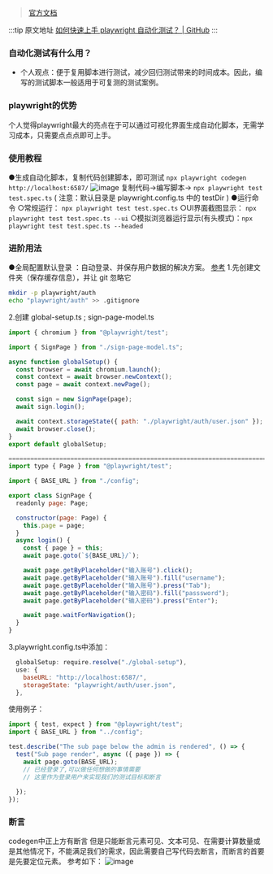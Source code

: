 > [官方文档](https://playwright.nodejs.cn/docs/intro)

  :::tip 原文地址
  [如何快速上手 playwright 自动化测试？ | GitHub](https://github.com/jynba/jynba.github.io/issues/51)
  :::
  
### 自动化测试有什么用？
* 个人观点：便于复用脚本进行测试，减少回归测试带来的时间成本。因此，编写的测试脚本一般适用于可复测的测试案例。
### playwright的优势
个人觉得playwright最大的亮点在于可以通过可视化界面生成自动化脚本，无需学习成本，只需要点点点即可上手。
### 使用教程
●生成自动化脚本，复制代码创建脚本，即可测试
`npx playwright codegen http://localhost:6587/`
![image](https://github.com/jynba/jynba.github.io/assets/75623303/da5d049c-dd3a-4d36-a14c-49086b0e5e92)
复制代码->编写脚本-> `npx playwright test test.spec.ts`   ( 注意：默认目录是 playwright.config.ts 中的 testDir )
●运行命令
○常规运行： `npx playwright test test.spec.ts`
○UI界面截图显示： `npx playwright test test.spec.ts --ui`
○模拟浏览器运行显示(有头模式)：`npx playwright test test.spec.ts --headed`

### 进阶用法
●全局配置默认登录 ：自动登录、并保存用户数据的解决方案。 [参考](https://juejin.cn/post/7080817954396307486#heading-5)
1.先创建文件夹（保存缓存信息），并让 git 忽略它
```bash
mkdir -p playwright/auth
echo "playwright/auth" >> .gitignore
```
2.创建 global-setup.ts  ; sign-page-model.ts
```js
import { chromium } from "@playwright/test";

import { SignPage } from "./sign-page-model.ts";

async function globalSetup() {
  const browser = await chromium.launch();
  const context = await browser.newContext();
  const page = await context.newPage();

  const sign = new SignPage(page);
  await sign.login();

  await context.storageState({ path: "./playwright/auth/user.json" });
  await browser.close();
}
export default globalSetup;

============================================================================
import type { Page } from "@playwright/test";

import { BASE_URL } from "./config";

export class SignPage {
  readonly page: Page;

  constructor(page: Page) {
    this.page = page;
  }
  async login() {
    const { page } = this;
    await page.goto(`${BASE_URL}/`);

    await page.getByPlaceholder("输入账号").click();
    await page.getByPlaceholder("输入账号").fill("username");
    await page.getByPlaceholder("输入账号").press("Tab");
    await page.getByPlaceholder("输入密码").fill("passsword");
    await page.getByPlaceholder("输入密码").press("Enter");

    await page.waitForNavigation();
  }
}
```

3.playwright.config.ts中添加：
```js
  globalSetup: require.resolve("./global-setup"),
  use: {
    baseURL: "http://localhost:6587/",
    storageState: "playwright/auth/user.json",
  },
```

使用例子：
```js
import { test, expect } from "@playwright/test";
import { BASE_URL } from "../config";

test.describe("The sub page below the admin is rendered", () => {
  test("Sub page render", async ({ page }) => {
    await page.goto(BASE_URL);
    // 已经登录了,可以做任何想做的事情需要
    // 这里作为登录用户来实现我们的测试目标和断言
    
  });
});
```

### 断言
codegen中正上方有断言 但是只能断言元素可见、文本可见、在需要计算数量或是其他情况下，不能满足我们的需求，因此需要自己写代码去断言，而断言的首要是先要定位元素。
参考如下：
![image](https://github.com/jynba/jynba.github.io/assets/75623303/445bd2e1-0cb6-4bea-82b0-5ea7bad3d747)
